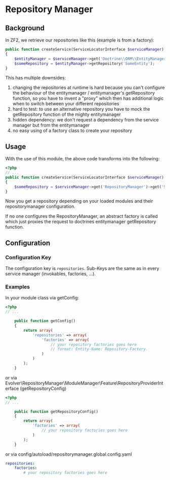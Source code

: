 # Repository Manager

## Background

In ZF2, we retrieve our repositories like this (example is from a factory):

```php
public function createService(ServiceLocatorInterface $serviceManager)
{
    $entityManager = $serviceManager->get('Doctrine\\ORM\\EntityManager');
    $someRepository = $entityManager->getRepository('SomeEntity');
}
```

This has multiple downsides:

1. changing the repositories at runtime is hard because you can't configure the behaviour of the
entitymanager / entitymanager's getRepository function, so you have to invent a "proxy"
which then has additional logic when to switch between your different repositories
2. hard to test: to use an alternative repository you have to mock the getRepository function of the mighty entitymanager
3. hidden dependency: we don't request a dependency from the service manager but from the entitymanager
4. no easy using of a factory class to create your repository

## Usage

With the use of this module, the above code transforms into the following:

```php
<?php
// ...
public function createService(ServiceLocatorInterface $serviceManager)
{
    $someRepository = $serviceManager->get('RepositoryManager')->get('SomeEntity');
}
```

Now you get a repository depending on your loaded modules and their repositorymanager configuration.

If no one configures the RepositoryManager, an abstract factory is called which just proxies the request to doctrines
entitymanager getRepository function.

## Configuration

### Configuration Key
The configuration key is `repositories`. Sub-Keys are the same as in every service manager (invokables, factories, ...).

### Examples

In your module class via getConfig:

```php
<?php
// ...

    public function getConfig()
    {
        return array(
            'repositories' => array(
                'factories' => array(
                    // your repository factories goes here
                    // format: Entity-Name: Repository-Factory.
                )
            )
        );
    }
```

or via Evolver\RepositoryManager\ModuleManager\Feature\RepositoryProviderInterface (getRepositoryConfig)

```php
<?php
// ...

    public function getRepositoryConfig()
    {
        return array(
            'factories' => array(
                // your repository factories goes here
            )
        );
    }
```

or via config/autoload/repositorymanager.global.config.yaml

```yaml
repositories:
    factories:
        # your repository factories goes here
```
